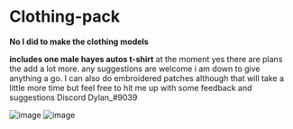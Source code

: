 # Clothing-pack
**No I did to make the clothing models**

**includes one male hayes autos t-shirt** at the moment yes there are plans the add a lot more. any suggestions are welcome i am down to give anything a go. I can also do embroidered patches although that will take a little more time but feel free to hit me up with some feedback and suggestions Discord Dylan_#9039


![image](https://user-images.githubusercontent.com/116861022/199421856-ac0684cf-bb65-4301-80bc-77b6a0513978.png)
![image](https://user-images.githubusercontent.com/116861022/199421931-e4a76802-0704-446c-aed0-3265dd4e2d5c.png)
